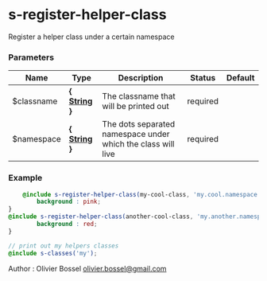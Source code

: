 # s-register-helper-class

Register a helper class under a certain namespace



### Parameters
Name  |  Type  |  Description  |  Status  |  Default
------------  |  ------------  |  ------------  |  ------------  |  ------------
$classname  |  **{ [String](http://www.sass-lang.com/documentation/file.SASS_REFERENCE.html#sass-script-strings) }**  |  The classname that will be printed out  |  required  |
$namespace  |  **{ [String](http://www.sass-lang.com/documentation/file.SASS_REFERENCE.html#sass-script-strings) }**  |  The dots separated namespace under which the class will live  |  required  |

### Example
```scss
	@include s-register-helper-class(my-cool-class, 'my.cool.namespace') {
		background : pink;
}
@include s-register-helper-class(another-cool-class, 'my.another.namespace') {
		background : red;
}

// print out my helpers classes
@include s-classes('my');
```
Author : Olivier Bossel [olivier.bossel@gmail.com](mailto:olivier.bossel@gmail.com)
